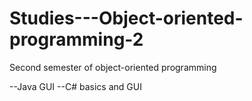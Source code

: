 # Studies---Object-oriented-programming-2
Second semester of object-oriented programming


--Java GUI
--C# basics and GUI
